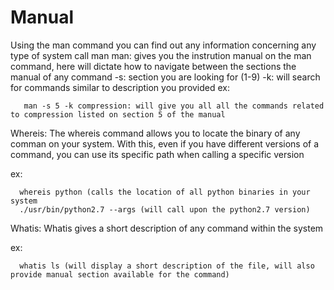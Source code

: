 <h1>Manual</h1> 

Using the man command you can find out any information concerning any type of system call
man man: gives you the instrution manual on the man command, here will dictate how to navigate between the sections the manual of any command
  -s: section you are looking for (1-9)
  -k: will search for commands similar to description you provided
ex:
```
   man -s 5 -k compression: will give you all all the commands related to compression listed on section 5 of the manual
```

Whereis:
The whereis command allows you to locate the binary of any comman on your system. With this, even if you have different versions of a command, you can use its specific path when calling a specific version

ex:
``` 
  whereis python (calls the location of all python binaries in your system
  ./usr/bin/python2.7 --args (will call upon the python2.7 version)
```

Whatis:
Whatis gives a short description of any command within the system

ex:
```
  whatis ls (will display a short description of the file, will also provide manual section available for the command)
```
